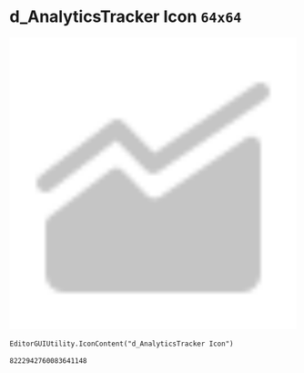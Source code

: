 # d_AnalyticsTracker Icon `64x64`
<img src="/img/d_AnalyticsTracker%20Icon.png" width=512 height=512>

``` CSharp
EditorGUIUtility.IconContent("d_AnalyticsTracker Icon")
```
```
8222942760083641148
```
